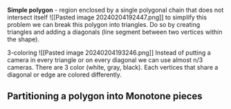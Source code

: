 **Simple polygon** - region enclosed by a single polygonal chain that does not intersect itself
![[Pasted image 20240204192447.png]]
to simplify this problem we can break this polygon into triangles. Do so by creating triangles and adding a diagonals (line segment between two vertices within the shape).

3-coloring
![[Pasted image 20240204193246.png]]
Instead of putting a camera in every triangle or on every diagonal we can use almost n/3 cameras. There are 3 color (white, gray, black). Each vertices that share a diagonal or edge are colored differently.


## Partitioning a polygon into Monotone pieces

